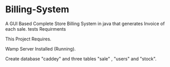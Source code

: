 # Billing-System
A GUI Based Complete Store Billing System in java that generates Invoice of each sale.
tests
      Requirments
      
This Project Requires.

Wamp Server Installed (Running).

Create database  "caddey"  and three tables "sale" , "users" and "stock".

